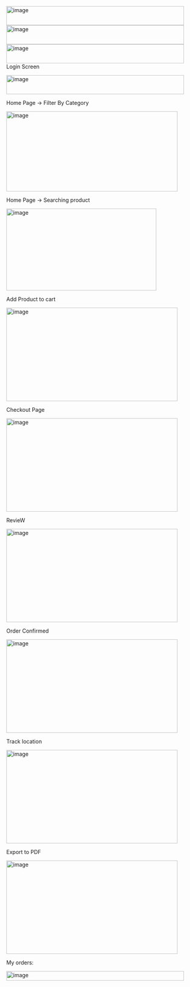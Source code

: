 <img width="468" height="50" alt="image" src="https://github.com/user-attachments/assets/1873801d-8c62-424d-9926-349c20bcfe47" /><img width="468" height="50" alt="image" src="https://github.com/user-attachments/assets/42965200-f37e-4693-8359-2705ad123b61" /><img width="468" height="50" alt="image" src="https://github.com/user-attachments/assets/8feb5bc5-1456-4431-8bd8-578e7858bf57" />Login Screen

<img width="468" height="50" alt="image" src="https://github.com/user-attachments/assets/935318bc-b403-4ae5-a11e-7b7d4bf790b9" />

Home Page -> Filter By Category

<img width="451" height="210" alt="image" src="https://github.com/user-attachments/assets/c1551b7a-5afd-4d32-bee3-f896041059f8" />


Home Page -> Searching product

<img width="395" height="215" alt="image" src="https://github.com/user-attachments/assets/ea7d3013-a978-40e3-8774-3cbfe0d21dc0" />


Add Product to cart

<img width="451" height="245" alt="image" src="https://github.com/user-attachments/assets/e9aa8ebf-1258-4498-b68e-9536d52f33f9" />

Checkout Page

<img width="451" height="245" alt="image" src="https://github.com/user-attachments/assets/a901a6a0-01c0-42bf-b320-e2bee23c8da4" />

RevieW

<img width="451" height="245" alt="image" src="https://github.com/user-attachments/assets/3ec5307b-7129-47c6-9d78-976988f74265" />

Order Confirmed

<img width="451" height="245" alt="image" src="https://github.com/user-attachments/assets/06ff041b-6361-4b29-805d-b4fc3a2eb40c" />


Track location

<img width="451" height="245" alt="image" src="https://github.com/user-attachments/assets/f9b11d9f-9bee-4b8f-b4aa-af1a9642b583" />

Export to PDF

<img width="451" height="245" alt="image" src="https://github.com/user-attachments/assets/77816f9f-38c0-4d0f-beaf-a5fef3dc7a0c" />

My orders:

<img width="468" height="25" alt="image" src="https://github.com/user-attachments/assets/13e2a6ad-50be-4ff6-a45e-181880f9261f" />




